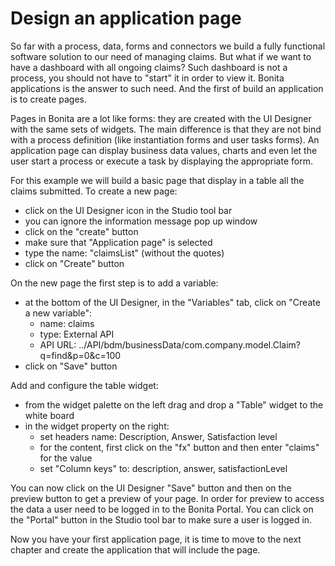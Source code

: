 # Design an application page

So far with a process, data, forms and connectors we build a fully functional software solution to our need of managing claims. But what if we want to have a dashboard with all ongoing claims? Such dashboard is not a process, you should not have to "start" it in order to view it. Bonita applications is the answer to such need. And the first of build an application is to create pages.

Pages in Bonita are a lot like forms: they are created with the UI Designer with the same sets of widgets. The main difference is that they are not bind with a process definition (like instantiation forms and user tasks forms). An application page can display business data values, charts and even let the user start a process or execute a task by displaying the appropriate form.

For this example we will build a basic page that display in a table all the claims submitted. To create a new page:
- click on the UI Designer icon in the Studio tool bar
- you can ignore the information message pop up window
- click on the "create" button
- make sure that "Application page" is selected
- type the name: "claimsList" (without the quotes)
- click on "Create" button

On the new page the first step is to add a variable:
- at the bottom of the UI Designer, in the "Variables" tab, click on "Create a new variable":
	- name: claims
	- type: External API
	- API URL: ../API/bdm/businessData/com.company.model.Claim?q=find&p=0&c=100
- click on "Save" button

Add and configure the table widget:
- from the widget palette on the left drag and drop a "Table" widget to the white board
- in the widget property on the right:
	- set headers name: Description, Answer, Satisfaction level
	- for the content, first click on the "fx" button and then enter "claims" for the value
	- set "Column keys" to: description, answer, satisfactionLevel

You can now click on the UI Designer "Save" button and then on the preview button to get a preview of your page. In order for preview to access the data a user need to be logged in to the Bonita Portal. You can click on the "Portal" button in the Studio tool bar to make sure a user is logged in.

Now you have your first application page, it is time to move to the next chapter and create the application that will include the page.
